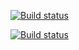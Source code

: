 [![Build status](https://build.appcenter.ms/v0.1/apps/73eb35f8-37bc-45fd-b35e-211102334c6a/branches/master/badge)](https://appcenter.ms)

[![Build status](https://build.appcenter.ms/v0.1/apps/20e63b64-0eb8-4b26-86eb-bb299397a051/branches/master/badge)](https://appcenter.ms)